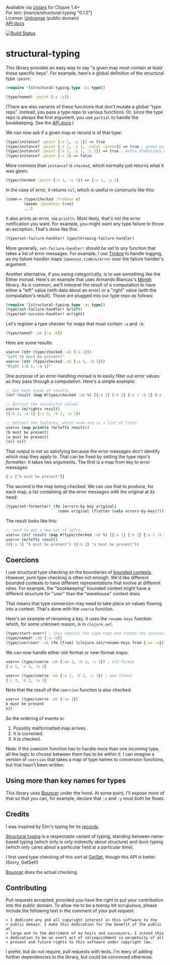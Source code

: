 Available via [clojars](https://clojars.org/marick/structural-typing) for Clojure 1.4+  
For lein: [marick/structural-typing "0.1.0"]     
License: [Unlicense](http://unlicense.org/) (public domain)        
[API docs](http://marick.github.io/structural-typing/)

[![Build Status](https://travis-ci.org/marick/structural-typing.png?branch=master)](https://travis-ci.org/marick/structural-typing)


# structural-typing

This library provides an easy way to say "a given map must contain at
least these specific keys". For example, here's a global definition of the structural type `:point`:

```clojure
(require '[structural-typing.type :as type])

(type/named! :point [:x :y])
```

(There are also variants of these functions that don't mutate a global "type repo". Instead, you pass a type repo to various functions.
Or, since the type repo is always the first argument, you use `partial` to handle the bookkeeping.
See the [API docs](http://marick.github.io/structural-typing/).)


We can now ask if a given map or record is of that type:

```clojure
(type/instance? :point {:x 1, :y 1}) => true
(type/instance? :point {:x 1, :y 1, :color :green}) => true ; green points are points 
(type/instance? :point {:x 1, :y 1, :z 1}) => true ; extra dimensions don't destroy "pointhood"
(type/instance? :point {:x 1} => false
```

More common than `instance?` is `checked`, which normally just returns what it was given:

```clojure
(type/checked :point {:x 1, :y 1}) => {:x 1, :y 1}
```

In the case of error, it returns `nil`, which is useful in constructs like this:

```clojure
(some-> (type/checked :frobnoz x)
        (assoc :goodness true)
        ...)
```

It also prints an error, via `println`. Most likely, that's not the error notification you want.
For example, you might want any type failure to throw an exception. That's done like this:

```clojure 
(type/set-failure-handler! type/throwing-failure-handler)
```

More generally, `set-failure-handler!` should be set to any function that
takes a list of error messages. For example, I use
[Timbre](https://github.com/ptaoussanis/timbre) to handle logging, so my failure handler
maps `taoensso.timbre/error` over the failure handler's argument.

Another alternative, if you swing categorically, is to use something
like the Either monad. Here's an example that uses 
Armando Blancas's [Morph](https://github.com/blancas/morph) library.
As is common, we'll interpret the result of a computation to have
either a "left" value (with data about an error) or a "right" value
(with the computation's result). Those are plugged into our type repo as follows:

```clojure
(require '[structural-typing.type :as type])
(type/set-failure-handler! m/left)
(type/set-success-handler! m/right)
```

Let's register a type checker for maps that must contain `:a` and `:b`:

```clojure
(type/named! :ab [:a :b])
```

Here are some results:
```clojure
user=> (str (type/checked :ab {:a 1}))
"Left (b must be present)"
user=> (str (type/checked :ab {:a 1, :b 1}))
"Right {:b 1, :a 1}"
```

One purpose of an error-handling monad is to easily filter out error values as they pass through a computation. Here's a simple example:

```clojure
;; Get both types of results
(def result (map #(type/checked :ab %) [{:a 1} {:b 2} {:a 1 :b 2} {:a 1 :b 2 :c 3}]))

;; Extract the successful values
user=> (m/rights result)
({:b 2, :a 1} {:c 3, :b 2, :a 1})

;; Extract the failures, which note are in a list of lists
user=> (map println (m/lefts result))
(b must be present)
(a must be present)
(nil nil)
```

That output is not so satisfying because the error messages don't
identify which map they apply to. That can be fixed by setting the
type repo's *formatter*. It takes two arguments. The first is a map
from key to error messages:

```clojure
{:a ["b must be present"]}
```

The second is the map being checked. We can use that to produce, for
each map, a list containing all the error messages with the original at its head:

```clojure
(type/set-formatter! (fn [errors-by-key original]
                       (cons original (flatten (vals errors-by-key)))))
```

The result looks like this:

```clojure
;; need to get a new set of lefts.
user=> (def result (map #(type/checked :ab %) [{:a 1} {:b 2} {:a 1 :b 2} {:a 1 :b 2 :c 3}]))
user=> (m/lefts result)
(({:a 1} "b must be present") ({:b 2} "a must be present"))
```

## Coercions

I use structural type checking on the boundaries of [bounded contexts](http://martinfowler.com/bliki/BoundedContext.html).
However,
pure type checking is often not enough. We'd like different bounded
contexts to have different representations 
that evolve at different rates. For example, the "bookkeeping" bounded context might have a different structure for "user" than the "warehouse" context does.

That means that type
conversion may need to take place on values flowing into a
context. That's done with the `coerce` function.

Here's an example of renaming a key. It uses the `rename-keys` function which, for some unknown reason, is in `clojure.set`.

```clojure
(type/start-over!) ; this empties the type repo and resets the success, failure, and formatter functions.
(type/named! :ab [:a :b])
(type/coercion! :ab (fn [from] (clojure.set/rename-keys from {:aa :a})))
```

We can now handle either old-format or new-format maps:

```clojure
user=> (type/coerce :ab {:aa 1, :b 2, :c 3}) ; old format
{:a 1, :c 3, :b 2}

user=> (type/coerce :ab {:a 1, :b 2, :c 3}) ; new format
{:c 3, :b 2, :a 1}
```

Note that the result of the `coercion` function is also checked:

```clojure
user=> (type/coerce :ab {:aa 1})
b must be present
nil
```

So the ordering of events is:

1. Possibly malformatted map arrives.
2. It is corrected.
3. It is checked.

Note: if the coercion function has to handle more than one incoming
type, all the logic to choose between them has to be within it. I
can imagine a version of `coercion` that takes a map of type names
to conversion functions, but that hasn't been written.

## Using more than key names for types

This library uses [Bouncer](https://github.com/leonardoborges/bouncer)
under the hood. At some point, I'll expose more of that so that you
can, for example, declare that `:x` and `:y` must both be floats.

## Credits

I was inspired by Elm's typing for its [records](http://elm-lang.org/learn/Records.elm).

[Structural typing](http://en.wikipedia.org/wiki/Structural_type_system) is a respectable variant of typing, standing between name-based typing (which only is only indirectly about structure) and duck typing (which only cares about a particular field at a particular time). 

I first used type checking of this sort at
[GetSet](http://getset.com), though this API is better. (Sorry,
GetSet!)

[Bouncer](https://github.com/leonardoborges/bouncer) does the actual checking.

## Contributing

Pull requests accepted, provided you have the right to put your contribution into the public domain.
To allow me to be a teensy bit scrupulous, please include the following text in
the comment of your pull request:

    > I dedicate any and all copyright interest in this software to the
    > public domain. I make this dedication for the benefit of the public at
    > large and to the detriment of my heirs and successors. I intend this
    > dedication to be an overt act of relinquishment in perpetuity of all
    > present and future rights to this software under copyright law.

I prefer, but do not require, pull requests with tests. I'm leery of
adding further dependencies to the library, but could be convinced
otherwise.

